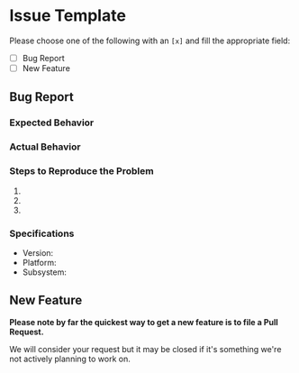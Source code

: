 # Issue Template

Please choose one of the following with an `[x]` and fill the appropriate field:

- [ ] Bug Report
- [ ] New Feature

<!-- You can erase any parts of this template not applicable to your Issue. -->

## Bug Report

### Expected Behavior


### Actual Behavior


### Steps to Reproduce the Problem

  1.
  1.
  1.

### Specifications

  - Version:
  - Platform:
  - Subsystem:

## New Feature

**Please note by far the quickest way to get a new feature is to file a Pull Request.**

We will consider your request but it may be closed if it's something we're not actively planning to work on.
